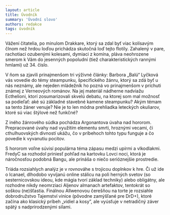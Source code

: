 ```yaml
---
layout: article
title: Úvodník
summary: 'Úvodní slovo'
authors: redakce
tags: úvodník
---
```


Vážení čitatelia, po minulom Drakkare, ktorý sa zdal byť viac kolísavým člnom než hrdou loďou prichádza skutočná loď tejto flotily. Zahalený v pare, rachotiaci ozubenými kolesami, dymiaci z komína, pláva neohrozene smerom k Vám do jesenných popoludní (tiež charakteristických rannými hmlami) už 34. číslo.

V ňom sa zjavili prinajmenšom tri výživné články: Barbora „Balú“ Lyčková vás vovedie do témy steampunku, špecifického žánru, ktorý sa zdá byť u nás neznámy, ale nejeden mládežník ho pozná vo prinajmenšom v príchuti známej z Verneových románov. Na jej materiál nádherne nadviažu Ecthelioni, ktorí zosumarizovali skvelú debatu, na ktorej som mal možnosť sa podieľať: aké sú základné stavebné kamene steampunku? Akým témam sa tento žáner venuje? Nie je to len módna prehliadka leteckých okuliarov, ktoré sú viac štýlové než funkčné?

Z iného žánrového súdka pochádza Argonantova úvaha nad hororom. Prepracované úvahy nad využitím elementu smrti, hroznými vecami, či cthulhuovských divností ukážu, čo v príbehoch tohto typu funguje a čo povedie k vyvanutiu pocitov.

S hororom voľne súvisí populárna téma zápasu medzi upírmi a vlkodlakmi. FredyC sa rozhodol priniesť pohľad na kartovku Lovci noci, ktorá je náročnosťou podobná Bangu, ale prináša o niečo serióznejšie prostredie.

Triáda rozsiahlych analýz je v rovnováhe s trojicou doplnkov k hre. Či už ide o Icanael, dlhodobo vyvíjanú online stálicu na poli herných svetov (so sesternicovskou ideou, kde mágia tvorí základ techniky) alebo obligátny, ale rozhodne nikdy neomrziaci Aljenov almanach artefaktov, tentokrát so soškou (ne)šťastia. Finálnou Allwenovou čerešňou na torte je rozsiahle dobrodružstvo Tajemství vinice (pôvodne zamýšľané pre DrD+), ktoré začína ako klasický príbeh „vidiel a kosy”, ale vyúsťuje v netradičný záver spätý s nadprirodzenými silami.
